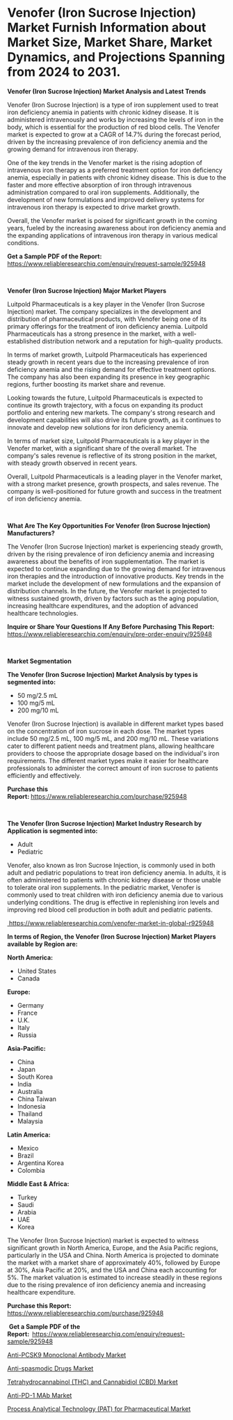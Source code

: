 <p><h1>Venofer (Iron Sucrose Injection) Market Furnish Information about Market Size, Market Share, Market Dynamics, and Projections Spanning from 2024 to 2031.</h1></p><p><strong>Venofer (Iron Sucrose Injection) Market Analysis and Latest Trends</strong></p>
<p><p>Venofer (Iron Sucrose Injection) is a type of iron supplement used to treat iron deficiency anemia in patients with chronic kidney disease. It is administered intravenously and works by increasing the levels of iron in the body, which is essential for the production of red blood cells. The Venofer market is expected to grow at a CAGR of 14.7% during the forecast period, driven by the increasing prevalence of iron deficiency anemia and the growing demand for intravenous iron therapy.</p><p>One of the key trends in the Venofer market is the rising adoption of intravenous iron therapy as a preferred treatment option for iron deficiency anemia, especially in patients with chronic kidney disease. This is due to the faster and more effective absorption of iron through intravenous administration compared to oral iron supplements. Additionally, the development of new formulations and improved delivery systems for intravenous iron therapy is expected to drive market growth.</p><p>Overall, the Venofer market is poised for significant growth in the coming years, fueled by the increasing awareness about iron deficiency anemia and the expanding applications of intravenous iron therapy in various medical conditions.</p></p>
<p><strong>Get a Sample PDF of the Report:&nbsp;</strong> <a href="https://www.reliableresearchiq.com/enquiry/request-sample/925948">https://www.reliableresearchiq.com/enquiry/request-sample/925948</a></p>
<p>&nbsp;</p>
<p><strong>Venofer (Iron Sucrose Injection) Major Market Players</strong></p>
<p><p>Luitpold Pharmaceuticals is a key player in the Venofer (Iron Sucrose Injection) market. The company specializes in the development and distribution of pharmaceutical products, with Venofer being one of its primary offerings for the treatment of iron deficiency anemia. Luitpold Pharmaceuticals has a strong presence in the market, with a well-established distribution network and a reputation for high-quality products.</p><p>In terms of market growth, Luitpold Pharmaceuticals has experienced steady growth in recent years due to the increasing prevalence of iron deficiency anemia and the rising demand for effective treatment options. The company has also been expanding its presence in key geographic regions, further boosting its market share and revenue.</p><p>Looking towards the future, Luitpold Pharmaceuticals is expected to continue its growth trajectory, with a focus on expanding its product portfolio and entering new markets. The company's strong research and development capabilities will also drive its future growth, as it continues to innovate and develop new solutions for iron deficiency anemia.</p><p>In terms of market size, Luitpold Pharmaceuticals is a key player in the Venofer market, with a significant share of the overall market. The company's sales revenue is reflective of its strong position in the market, with steady growth observed in recent years.</p><p>Overall, Luitpold Pharmaceuticals is a leading player in the Venofer market, with a strong market presence, growth prospects, and sales revenue. The company is well-positioned for future growth and success in the treatment of iron deficiency anemia.</p></p>
<p>&nbsp;</p>
<p><strong>What Are The Key Opportunities For Venofer (Iron Sucrose Injection) Manufacturers?</strong></p>
<p><p>The Venofer (Iron Sucrose Injection) market is experiencing steady growth, driven by the rising prevalence of iron deficiency anemia and increasing awareness about the benefits of iron supplementation. The market is expected to continue expanding due to the growing demand for intravenous iron therapies and the introduction of innovative products. Key trends in the market include the development of new formulations and the expansion of distribution channels. In the future, the Venofer market is projected to witness sustained growth, driven by factors such as the aging population, increasing healthcare expenditures, and the adoption of advanced healthcare technologies.</p></p>
<p><strong>Inquire or Share Your Questions If Any Before Purchasing This Report:</strong> <a href="https://www.reliableresearchiq.com/enquiry/pre-order-enquiry/925948">https://www.reliableresearchiq.com/enquiry/pre-order-enquiry/925948</a></p>
<p>&nbsp;</p>
<p><strong>Market Segmentation</strong></p>
<p><strong>The Venofer (Iron Sucrose Injection) Market Analysis by types is segmented into:</strong></p>
<p><ul><li>50 mg/2.5 mL</li><li>100 mg/5 mL</li><li>200 mg/10 mL</li></ul></p>
<p><p>Venofer (Iron Sucrose Injection) is available in different market types based on the concentration of iron sucrose in each dose. The market types include 50 mg/2.5 mL, 100 mg/5 mL, and 200 mg/10 mL. These variations cater to different patient needs and treatment plans, allowing healthcare providers to choose the appropriate dosage based on the individual's iron requirements. The different market types make it easier for healthcare professionals to administer the correct amount of iron sucrose to patients efficiently and effectively.</p></p>
<p><strong>Purchase this Report:&nbsp;</strong><a href="https://www.reliableresearchiq.com/purchase/925948">https://www.reliableresearchiq.com/purchase/925948</a></p>
<p>&nbsp;</p>
<p><strong>The Venofer (Iron Sucrose Injection) Market Industry Research by Application is segmented into:</strong></p>
<p><ul><li>Adult</li><li>Pediatric</li></ul></p>
<p><p>Venofer, also known as Iron Sucrose Injection, is commonly used in both adult and pediatric populations to treat iron deficiency anemia. In adults, it is often administered to patients with chronic kidney disease or those unable to tolerate oral iron supplements. In the pediatric market, Venofer is commonly used to treat children with iron deficiency anemia due to various underlying conditions. The drug is effective in replenishing iron levels and improving red blood cell production in both adult and pediatric patients.</p></p>
<p><a href="https://www.reliableresearchiq.com/venofer-market-in-global-r925948">&nbsp;https://www.reliableresearchiq.com/venofer-market-in-global-r925948</a></p>
<p><strong>In terms of Region, the Venofer (Iron Sucrose Injection) Market Players available by Region are:</strong></p>
<p>
    <p> <strong> North America: </strong>
        <ul>
            <li>United States</li>
            <li>Canada</li>
        </ul>
        </p> 
    <p> <strong> Europe: </strong>
        <ul>
            <li>Germany</li>
            <li>France</li>
            <li>U.K.</li>
            <li>Italy</li>
            <li>Russia</li>
        </ul>
        </p> 
    <p> <strong> Asia-Pacific: </strong>
        <ul>
            <li>China</li>
            <li>Japan</li>
            <li>South Korea</li>
            <li>India</li>
            <li>Australia</li>
            <li>China Taiwan</li>
            <li>Indonesia</li>
            <li>Thailand</li>
            <li>Malaysia</li>
        </ul>
        </p> 
    <p> <strong> Latin America: </strong>
        <ul>
            <li>Mexico</li>
            <li>Brazil</li>
            <li>Argentina Korea</li>
            <li>Colombia</li>
        </ul>
        </p> 
    <p> <strong> Middle East & Africa: </strong>
        <ul>
            <li>Turkey</li>
            <li>Saudi</li>
            <li>Arabia</li>
            <li>UAE</li>
            <li>Korea</li>
        </ul>
    </p>
    </p>
<p><p>The Venofer (Iron Sucrose Injection) market is expected to witness significant growth in North America, Europe, and the Asia Pacific regions, particularly in the USA and China. North America is projected to dominate the market with a market share of approximately 40%, followed by Europe at 30%, Asia Pacific at 20%, and the USA and China each accounting for 5%. The market valuation is estimated to increase steadily in these regions due to the rising prevalence of iron deficiency anemia and increasing healthcare expenditure.</p></p>
<p><strong>Purchase this Report: </strong><a href="https://www.reliableresearchiq.com/purchase/925948">https://www.reliableresearchiq.com/purchase/925948</a></p>
<p>&nbsp;<strong>Get a Sample PDF of the Report:&nbsp;&nbsp;</strong><a href="https://www.reliableresearchiq.com/enquiry/request-sample/925948">https://www.reliableresearchiq.com/enquiry/request-sample/925948</a></p>
<p><strong></strong></p>
<p><p><a href="https://github.com/susanjprice2023/Market-Research-Report-List-2/blob/main/anti-pcsk9-monoclonal-antibody-market.md">Anti-PCSK9 Monoclonal Antibody Market</a></p><p><a href="https://github.com/gcimaudf65/Market-Research-Report-List-2/blob/main/anti-spasmodic-drugs-market.md">Anti-spasmodic Drugs Market</a></p><p><a href="https://github.com/sardarp081/Market-Research-Report-List-2/blob/main/tetrahydrocannabinol-thc-and-cannabidiol-cbd-market.md">Tetrahydrocannabinol (THC) and Cannabidiol (CBD) Market</a></p><p><a href="https://github.com/globismark/Market-Research-Report-List-5/blob/main/anti-pd-1-mab-market.md">Anti-PD-1 MAb Market</a></p><p><a href="https://github.com/dmmanir420/Market-Research-Report-List-2/blob/main/process-analytical-technology-pat-for-pharmaceutical-market.md">Process Analytical Technology (PAT) for Pharmaceutical Market</a></p></p>